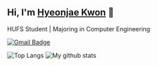 ## Hi, I'm [Hyeonjae Kwon](https://www.notion.so/Knowledge-6a626513300e40beb557ceabb37e407e) 👋

HUFS Student | Majoring in Computer Engineering

[![Gmail Badge](https://img.shields.io/badge/-GMail-c14438?style=flat&logo=Gmail&logoColor=white&link=mailto:href.hjk@gmail.com)](mailto:href.hjk@gmail.com)


![Top Langs](https://github-readme-stats.vercel.app/api/top-langs/?username=Hyeonjae-K&theme=tokyonight&count_private=true&langs_count=8&layout=compact&hide=CSS,SCSS,Mako)
![My github stats](https://github-readme-stats.vercel.app/api/?username=Hyeonjae-K&show_icons=true&theme=tokyonight&count_private=true&hide_rank=true&line_height=24)

